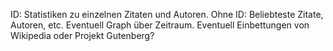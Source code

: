ID: Statistiken zu einzelnen Zitaten und Autoren.
Ohne ID: Beliebteste Zitate, Autoren, etc. Eventuell Graph über Zeitraum.
Eventuell Einbettungen von Wikipedia oder Projekt Gutenberg?

